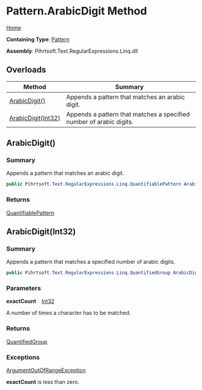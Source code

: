# Pattern\.ArabicDigit Method

[Home](../../../../../../README.md)

**Containing Type**: [Pattern](../README.md)

**Assembly**: Pihrtsoft\.Text\.RegularExpressions\.Linq\.dll

## Overloads

| Method | Summary |
| ------ | ------- |
| [ArabicDigit()](#Pihrtsoft_Text_RegularExpressions_Linq_Pattern_ArabicDigit) | Appends a pattern that matches an arabic digit\. |
| [ArabicDigit(Int32)](#Pihrtsoft_Text_RegularExpressions_Linq_Pattern_ArabicDigit_System_Int32_) | Appends a pattern that matches a specified number of arabic digits\. |

## ArabicDigit\(\) <a name="Pihrtsoft_Text_RegularExpressions_Linq_Pattern_ArabicDigit"></a>

### Summary

Appends a pattern that matches an arabic digit\.

```csharp
public Pihrtsoft.Text.RegularExpressions.Linq.QuantifiablePattern ArabicDigit()
```

### Returns

[QuantifiablePattern](../../QuantifiablePattern/README.md)

## ArabicDigit\(Int32\) <a name="Pihrtsoft_Text_RegularExpressions_Linq_Pattern_ArabicDigit_System_Int32_"></a>

### Summary

Appends a pattern that matches a specified number of arabic digits\.

```csharp
public Pihrtsoft.Text.RegularExpressions.Linq.QuantifiedGroup ArabicDigit(int exactCount)
```

### Parameters

**exactCount** &ensp; [Int32](https://docs.microsoft.com/en-us/dotnet/api/system.int32)

A number of times a character has to be matched\.

### Returns

[QuantifiedGroup](../../QuantifiedGroup/README.md)

### Exceptions

[ArgumentOutOfRangeException](https://docs.microsoft.com/en-us/dotnet/api/system.argumentoutofrangeexception)

**exactCount** is less than zero\.

